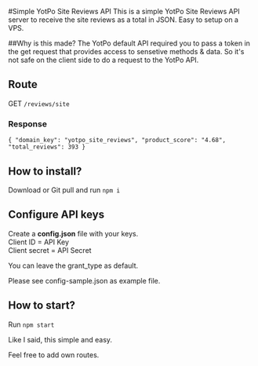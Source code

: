 #Simple YotPo Site Reviews API
This is a simple YotPo Site Reviews API server to receive the site reviews as a total in JSON.
Easy to setup on a VPS.

##Why is this made?
The YotPo default API required you to pass a token in the get request that provides access to sensetive methods & data.
So it's not safe on the client side to do a request to the YotPo API.

## Route
GET ``/reviews/site`` 
### Response
``
{
    "domain_key": "yotpo_site_reviews",
    "product_score": "4.68",
    "total_reviews": 393
}
``

## How to install?

Download or Git pull and run ``npm i``

## Configure API keys
Create a **config.json** file with your keys. <br />
Client ID = API Key <br />
Client secret = API Secret

You can leave the grant_type as default.

Please see config-sample.json as example file.
## How to start?
Run ``npm start`` 

Like I said, this simple and easy.

Feel free to add own routes.